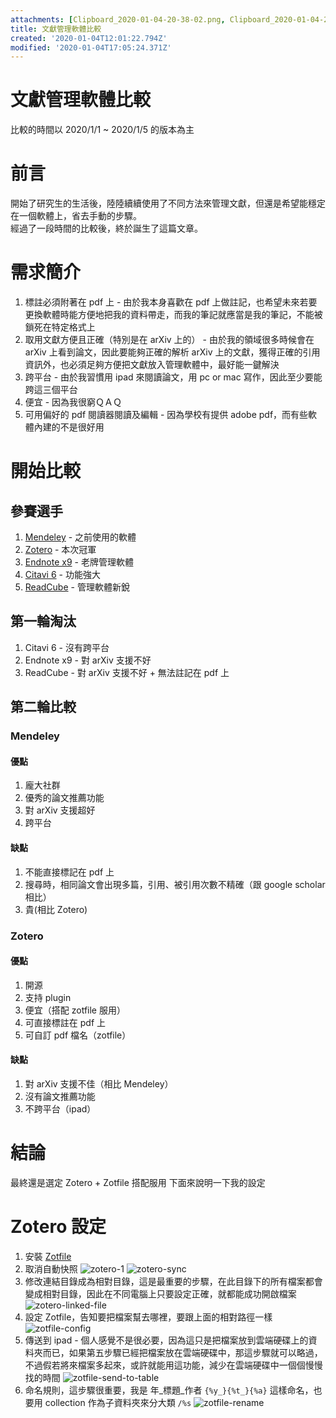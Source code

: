 ```yaml
---
attachments: [Clipboard_2020-01-04-20-38-02.png, Clipboard_2020-01-04-21-11-46.png]
title: 文獻管理軟體比較
created: '2020-01-04T12:01:22.794Z'
modified: '2020-01-04T17:05:24.371Z'
---
```


# 文獻管理軟體比較
比較的時間以 2020/1/1 ~ 2020/1/5 的版本為主  

# 前言  
開始了研究生的生活後，陸陸續續使用了不同方法來管理文獻，但還是希望能穩定在一個軟體上，省去手動的步驟。  
經過了一段時間的比較後，終於誕生了這篇文章。  

# 需求簡介
1. 標註必須附著在 pdf 上 - 由於我本身喜歡在 pdf 上做註記，也希望未來若要更換軟體時能方便地把我的資料帶走，而我的筆記就應當是我的筆記，不能被鎖死在特定格式上  
2. 取用文獻方便且正確（特別是在 arXiv 上的） - 由於我的領域很多時候會在 arXiv 上看到論文，因此要能夠正確的解析 arXiv 上的文獻，獲得正確的引用資訊外，也必須足夠方便把文獻放入管理軟體中，最好能一鍵解決  
3. 跨平台 - 由於我習慣用 ipad 來閱讀論文，用 pc or mac 寫作，因此至少要能跨這三個平台  
4. 便宜 - 因為我很窮ＱＡＱ
5. 可用偏好的 pdf 閱讀器閱讀及編輯 - 因為學校有提供 adobe pdf，而有些軟體內建的不是很好用

# 開始比較
## 參賽選手
1. [Mendeley](https://www.mendeley.com) - 之前使用的軟體
2. [Zotero](https://www.zotero.org/) - 本次冠軍
3. [Endnote x9](https://endnote.com/) - 老牌管理軟體
4. [Citavi 6](https://www.citavi.com/en) - 功能強大
5. [ReadCube](https://www.readcube.com/home) - 管理軟體新銳

## 第一輪淘汰
1. Citavi 6 - 沒有跨平台
2. Endnote x9 - 對 arXiv 支援不好
3. ReadCube - 對 arXiv 支援不好 + 無法註記在 pdf 上

## 第二輪比較
### Mendeley
#### 優點
1. 龐大社群
2. 優秀的論文推薦功能
3. 對 arXiv 支援超好
4. 跨平台

#### 缺點
1. 不能直接標記在 pdf 上
2. 搜尋時，相同論文會出現多篇，引用、被引用次數不精確（跟 google scholar 相比）
3. 貴(相比 Zotero)

### Zotero
#### 優點
1. 開源
2. 支持 plugin
3. 便宜（搭配 zotfile 服用）
4. 可直接標註在 pdf 上
5. 可自訂 pdf 檔名（zotfile）

#### 缺點
1. 對 arXiv 支援不佳（相比 Mendeley）
2. 沒有論文推薦功能
3. 不跨平台（ipad）

# 結論
最終還是選定 Zotero + Zotfile 搭配服用
下面來說明一下我的設定

# Zotero 設定
1. 安裝 [Zotfile](http://zotfile.com/)
2. 取消自動快照
![zotero-1](https://images.sappy.tw/zotero/zotero-1.png)
![zotero-sync](https://images.sappy.tw/zotero/zotero-sync.png)
4. 修改連結目錄成為相對目錄，這是最重要的步驟，在此目錄下的所有檔案都會變成相對目錄，因此在不同電腦上只要設定正確，就都能成功開啟檔案
![zotero-linked-file](https://images.sappy.tw/zotero/zotero-linked-file.png)
5. 設定 Zotfile，告知要把檔案幫去哪裡，要跟上面的相對路徑一樣
![zotfile-config](https://images.sappy.tw/zotero/zotfile-config.png)
6. 傳送到 ipad - 個人感覺不是很必要，因為這只是把檔案放到雲端硬碟上的資料夾而已，如果第五步驟已經把檔案放在雲端硬碟中，那這步驟就可以略過，不過假若將來檔案多起來，或許就能用這功能，減少在雲端硬碟中一個個慢慢找的時間
![zotfile-send-to-table](https://images.sappy.tw/zotero/zotfile-send-to-table.png)
7. 命名規則，這步驟很重要，我是 年\_標題\_作者 `{%y_}{%t_}{%a}` 這樣命名，也要用 collection 作為子資料夾來分大類 `/%s`
![zotfile-rename](https://images.sappy.tw/zotero/zotfile-rename.png)

